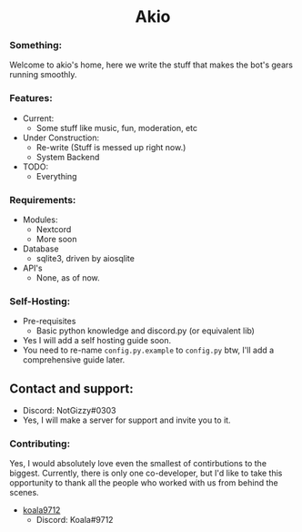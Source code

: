 ## <h1 align="center">Akio</h1>

### **Something:**
Welcome to akio's home, here we write the stuff that makes the bot's gears running smoothly.

### **Features:**
- Current:
    - Some stuff like music, fun, moderation, etc
- Under Construction:
    - Re-write (Stuff is messed up right now.)
    - System Backend
- TODO:
    - Everything

### **Requirements:**
- Modules:
    - Nextcord
    - More soon
- Database
    - sqlite3, driven by aiosqlite
- API's
    - None, as of now.

### **Self-Hosting:**
- Pre-requisites
    - Basic python knowledge and discord.py (or equivalent lib)
- Yes I will add a self hosting guide soon.
- You need to re-name `config.py.example` to `config.py` btw, I'll add a comprehensive guide later.

## **Contact and support:**
- Discord: NotGizzy#0303
- Yes, I will make a server for support and invite you to it.

### **Contributing:**
Yes, I would absolutely love even the smallest of contirbutions to the biggest.
Currently, there is only one co-developer, but I'd like to take this opportunity to thank all the people who worked with us from behind the scenes.
- [koala9712](https://https://github.com/koala9712/)
    - Discord: Koala#9712